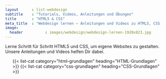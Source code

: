 ```yaml
---
layout      : list-webdesign
subtitle    : "Tutorials, Videos, Anleitungen und Übungen"
title       : "HTML5 & CSS"
meta_title  : "Webdesign lernen – Anleitungen und Videos zu HTML5, CSS, Webdesign & Co."
image:
  header          : images/webdesign/webdesign-lernen-1920x823.jpg
---
```

Lerne Schritt für Schritt HTML5 und CSS, um eigene Websites zu gestalten. Unsere Anleitungen und Videos helfen Dir dabei.
<!-- readmore -->

<ul class="list-reset">
{{< list-cat category="html-grundlagen" heading="HTML-Grundlagen" >}}
{{< list-cat category="css-grundlagen" heading="CSS-Grundlagen" >}}
</ul>
